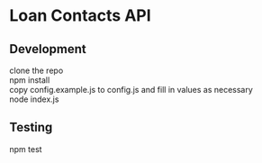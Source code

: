 Loan Contacts API
=================

## Development
clone the repo  
npm install  
copy config.example.js to config.js and fill in values as necessary  
node index.js

## Testing
npm test
